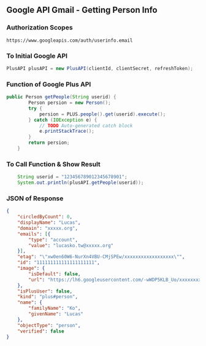 Google API Gmail - Getting Person Info
----------------
### Authorization Scopes
	https://www.googleapis.com/auth/userinfo.email

### To Initial Google API
```JAVA
PlusAPI plusAPI = new PlusAPI(clientId, clientSecret, refreshToken);
```


### Function of Google Plus API
```JAVA
public Person getPeople(String userid) {
		Person persion = new Person();
		try {
			persion = PLUS.people().get(userid).execute();
		} catch (IOException e) {
			// TODO Auto-generated catch block
			e.printStackTrace();
		}
		return persion;
	}
```


### To Call Function & Show Result
``` JAVA
	String userid = "123456789012345678901";
	System.out.println(plusAPI.getPeople(userid));
```

### JSON of Response
```json
{
	"circledByCount": 0,
	"displayName": "Lucas",
	"domain": "xxxxx.org",
	"emails": [{
		"type": "account",
		"value": "lucasko.tw@xxxxx.org"
	}],
	"etag": "\"xw0en60W6-NurXn4VBU-CMjSPEw/xxxxxxxxxxxxxxxxxx\"",
	"id": "111111111111111111111",
	"image": {
		"isDefault": false,
		"url": "https://lh6.googleusercontent.com/-wWDP5KLB_Uo/xxxxxxxx/xxxxxxxxxx/1pzUYf0SYb4/photo.jpg?sz=50"
	},
	"isPlusUser": false,
	"kind": "plus#person",
	"name": {
		"familyName": "Ko",
		"givenName": "Lucas"
	},
	"objectType": "person",
	"verified": false
}

```
